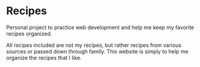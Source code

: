 # Recipes
Personal project to practice web development and help me keep my favorite recipes organized.


All recipes included are not my recipes, but rather recipes from various sources or passed down through family. This website is simply to help me organize the recipes that I like.

